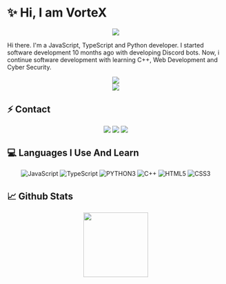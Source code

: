 # ✨ Hi, I am VorteX 

<div align="center">
    <img src="https://komarev.com/ghpvc/?username=SeonerVorteX&color=blue"/>
</div>  

Hi there. I'm a JavaScript, TypeScript and Python developer. I started software development 10 months ago with developing Discord bots. Now, i continue software development with learning C++, Web Development and Cyber Security.

<div align="center">
    <a href="https://discord.com/users/809325505304068096" title="Discord Profile"><img src="https://lanyard-profile-readme.vercel.app/api/809325505304068096"></a>
</div>

<div align="center">
    <a href="https://discord.com/users/624914071984013313" title="Discord Profile"><img src="https://lanyard-profile-readme.vercel.app/api/624914071984013313"></a>
</div>

## ⚡ Contact

<div align="center">
    <a href="https://discord.com/users/809325505304068096" target="_blank"><img src="https://img.shields.io/badge/-VorteX-1e44ee?style=for-the-badge&logo=discord&logoColor=white"></a>
    <a href="https://github.com/SeonerVorteX" target="_blank"><img src="https://img.shields.io/badge/-VorteX-black?style=for-the-badge&logo=github&logoColor=white"></a>
    <a href="https://discord.gg/xSAPRdQjyN" target="_blank"><img src="https://img.shields.io/badge/-My%20Server-1e44ee?style=for-the-badge&logo=discord&logoColor=white"></a>
</div>

## 💻 Languages I Use And Learn

<div align="center">
    <img alt="JavaScript" align="center" src="https://img.shields.io/badge/-Javascript-edb200?style=flat-square&logo=javascript&logoColor=white"/>
    <img alt="TypeScript" align="center" src="https://img.shields.io/badge/-Typescript-007acc?style=flat-square&logo=typescript&logoColor=white"/>
    <img alt="PYTHON3" align="center" src="https://img.shields.io/badge/-Pyhton-yellow?style=flat-square&logo=python&logoColor=white"/>
    <img alt="C++" align="center" src="https://img.shields.io/badge/-C++-264de4?style=flat-square&logo=cplusplus&logoColor=white"/>
    <img alt="HTML5" align="center" src="https://img.shields.io/badge/-HTML5-E34F26?style=flat-square&logo=html5&logoColor=white"/>
    <img alt="CSS3" align="center" src="https://img.shields.io/badge/-CSS3-264de4?style=flat-square&logo=css3&logoColor=white"/>
</div>

## 📈 Github Stats

<div align="center">
    <img src="https://github-readme-stats.vercel.app/api?username=SeonerVorteX&show_icons=true&theme=radical&hide_border=true" width="%100" height="150px">
</div>
